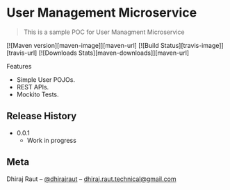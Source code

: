 # User Management Microservice
> This is a sample POC for User Managment Microservice

[![Maven version][maven-image]][maven-url]
[![Build Status][travis-image]][travis-url]
[![Downloads Stats][maven-downloads]][maven-url]

Features
* Simple User POJOs.
* REST APIs.
* Mockito Tests.

## Release History

* 0.0.1
    * Work in progress

## Meta

Dhiraj Raut – [@dhirajraut](https://github.com/dhirajraut) – dhiraj.raut.technical@gmail.com